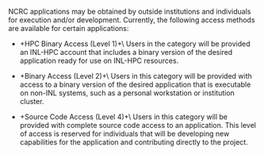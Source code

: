NCRC applications may be obtained by outside institutions and individuals for execution and/or
development. Currently, the following access methods are available for certain applications:

- +HPC Binary Access (Level 1)+\\
  Users in the category will be provided an INL-HPC account that includes a binary version of
  the desired application ready for use on INL-HPC resources.

- +Binary Access (Level 2)+\\
  Users in this category will be provided with access to a binary version of the desired
  application that is executable on non-INL systems, such as a personal workstation or institution
  cluster.

- +Source Code Access (Level 4)+\\
  Users in this category will be provided with complete source code access to an application. This
  level of access is reserved for individuals that will be developing new capabilities for the
  application and contributing directly to the project.